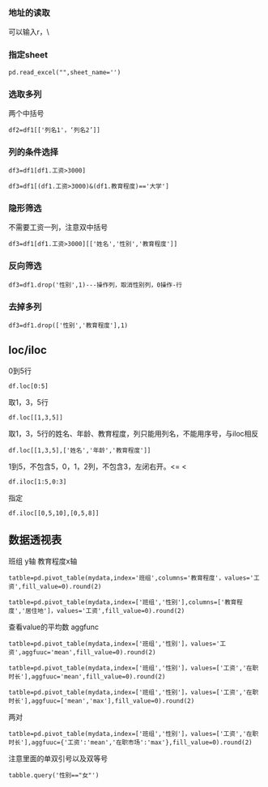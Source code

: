 ### 地址的读取

可以输入r，\

### 指定sheet

    pd.read_excel("",sheet_name='')

### 选取多列

两个中括号

    df2=df1[['列名1'，‘列名2’]]

### 列的条件选择

    df3=df1[df1.工资>3000]
  
    df3=df1[(df1.工资>3000)&(df1.教育程度)=='大学']
  
### 隐形筛选

不需要工资一列，注意双中括号

    df3=df1[df1.工资>3000][['姓名','性别','教育程度']]
  
### 反向筛选

    df3=df1.drop('性别',1)---操作列，取消性别列，0操作-行
  
### 去掉多列

    df3=df1.drop(['性别','教育程度'],1)
  
## loc/iloc

0到5行

    df.loc[0:5] 

取1，3，5行

    df.loc[[1,3,5]]  

取1，3，5行的姓名、年龄、教育程度，列只能用列名，不能用序号，与iloc相反

    df.loc[[1,3,5],['姓名','年龄','教育程度']] 

1到5，不包含5，0，1，2列，不包含3，左闭右开。<=      <

    df.iloc[1:5,0:3] 

指定

    df.iloc[[0,5,10],[0,5,8]] 
  
## 数据透视表

班组 y轴  教育程度x轴

    tatble=pd.pivot_table(mydata,index='班组',columns='教育程度'，values='工资',fill_value=0).round(2)

    tatble=pd.pivot_table(mydata,index=['班组','性别'],columns=['教育程度','居住地']，values='工资',fill_value=0).round(2)

查看value的平均数 aggfunc

    tatble=pd.pivot_table(mydata,index=['班组','性别']，values='工资',aggfuuc='mean',fill_value=0).round(2)

    tatble=pd.pivot_table(mydata,index=['班组','性别']，values=['工资','在职时长'],aggfuuc='mean',fill_value=0).round(2)

    tatble=pd.pivot_table(mydata,index=['班组','性别']，values=['工资','在职时长'],aggfuuc=['mean','max'],fill_value=0).round(2)

两对

    tatble=pd.pivot_table(mydata,index=['班组','性别']，values=['工资','在职时长'],aggfuuc={'工资':'mean','在职市场':'max'},fill_value=0).round(2)

注意里面的单双引号以及双等号

    tabble.query('性别=="女"')

